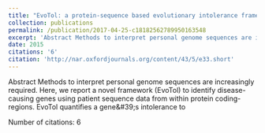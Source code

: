 ```yaml
---
title: "EvoTol: a protein-sequence based evolutionary intolerance framework for disease-gene prioritization"
collection: publications
permalink: /publication/2017-04-25-c18182562789950163548
excerpt: 'Abstract Methods to interpret personal genome sequences are increasingly required. Here, we report a novel framework (EvoTol) to identify disease-causing genes using patient sequence data from within protein coding-regions. EvoTol quantifies a gene&amp;#39;s intolerance to '
date: 2015
citations: '6'
citation: 'http://nar.oxfordjournals.org/content/43/5/e33.short'
---
```

Abstract Methods to interpret personal genome sequences are increasingly required. Here, we report a novel framework (EvoTol) to identify disease-causing genes using patient sequence data from within protein coding-regions. EvoTol quantifies a gene&amp;#39;s intolerance to 

Number of citations: 6